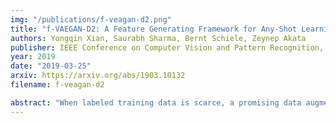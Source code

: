 ```yaml
---
img: "/publications/f-veagan-d2.png"
title: "f-VAEGAN-D2: A Feature Generating Framework for Any-Shot Learning"
authors: Yongqin Xian, Saurabh Sharma, Bernt Schiele, Zeynep Akata
publisher: IEEE Conference on Computer Vision and Pattern Recognition, CVPR
year: 2019
date: "2019-03-25"
arxiv: https://arxiv.org/abs/1903.10132
filename: f-veagan-d2

abstract: "When labeled training data is scarce, a promising data augmentation approach is to generate visual features of unknown classes using their attributes. To learn the class conditional distribution of CNN features, these models rely on pairs of image features and class attributes. Hence, they can not make use of the abundance of unlabeled data samples. In this paper, we tackle any-shot learning problems i.e. zero-shot and few-shot, in a unified feature generating framework that operates in both inductive and transductive learning settings. We develop a conditional generative model that combines the strength of VAE and GANs and in addition, via an unconditional discriminator, learns the marginal feature distribution of unlabeled images. We empirically show that our model learns highly discriminative CNN features for five datasets, i.e. CUB, SUN, AWA and ImageNet, and establish a new state-of-the-art in any-shot learning, i.e. inductive and transductive (generalized) zero- and few-shot learning settings. We also demonstrate that our learned features are interpretable: we visualize them by inverting them back to the pixel space and we explain them by generating textual arguments of why they are associated with a certain label."
---
```


